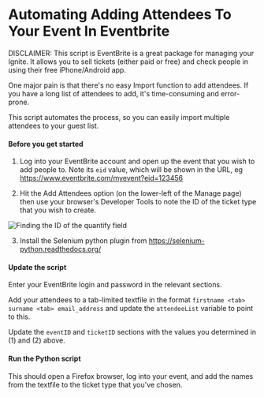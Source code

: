 # Automating Adding Attendees To Your Event In Eventbrite

DISCLAIMER: This script is 
EventBrite is a great package for managing your Ignite. It allows you to sell tickets (either paid or free) and check people in using their free iPhone/Android app.

One major pain is that there's no easy Import function to add attendees. If you have a long list of attendees to add, it's time-consuming and error-prone.

This script automates the process, so you can easily import multiple attendees to your guest list.

#### Before you get started

1) Log into your EventBrite account and open up the event that you wish to add people to. Note its `eid` value, which will be shown in the URL, eg https://www.eventbrite.com/myevent?eid=123456

2) Hit the Add Attendees option (on the lower-left of the Manage page) then use your browser's Developer Tools to note the ID of the ticket type that you wish to create.

![Finding the ID of the quantify field](https://i.imgur.com/isWfSJe.png)

3) Install the Selenium python plugin from https://selenium-python.readthedocs.org/

#### Update the script

Enter your EventBrite login and password in the relevant sections.

Add your attendees to a tab-limited textfile in the format `firstname <tab> surname <tab> email_address` and update the `attendeeList` variable to point to this.

Update the `eventID` and `ticketID` sections with the values you determined in (1) and (2) above.

#### Run the Python script

This should open a Firefox browser, log into your event, and add the names from the textfile to the ticket type that you've chosen.
